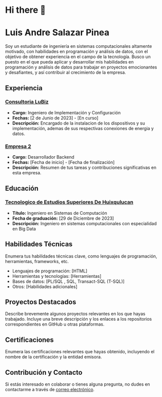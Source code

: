 # Hi there 👋

# Luis Andre Salazar Pinea

Soy un estudiante de ingeniería en sistemas computacionales altamente motivado, con habilidades en programación y análisis de datos, con el objetivo de obtener experiencia en el campo de la tecnología. Busco un puesto en el que pueda aplicar y desarrollar mis habilidades en programación y análisis de datos para trabajar en proyectos emocionantes y desafiantes, y así contribuir al crecimiento de la empresa.

## Experiencia

### [Consultoria LuBiz](https://lubiz.com.mx/)

- **Cargo:** Ingeniero de Implementación y Configuración
- **Fechas:** [2 de Junio de 2023] - [En curso]
- **Descripción:** Encargado de la instalacion de los dispositivos y su implementación, ademas de sus respectivas conexiones de energia y datos. 

### [Empresa 2](https://www.example.com)

- **Cargo:** Desarrollador Backend
- **Fechas:** [Fecha de inicio] - [Fecha de finalización]
- **Descripción:** Resumen de tus tareas y contribuciones significativas en esta empresa.

## Educación

### [Tecnologico de Estudios Superiores De Huixqulucan](https://teshuixquilucan.edomex.gob.mx/)

- **Título:** Ingeniero en Sistemas de Computación
- **Fecha de graduación:** [29 de Diciembre de 2023]
- **Descripción:** Ingeniero en sistemas computacionales con especialidad en Big Data

## Habilidades Técnicas

Enumera tus habilidades técnicas clave, como lenguajes de programación, herramientas, frameworks, etc.

- Lenguajes de programación: [HTML]
- Herramientas y tecnologías: [Herramientas]
- Bases de datos: [PL/SQL , SQL, Transact-SQL (T-SQL)]
- Otros: [Habilidades adicionales]

## Proyectos Destacados

Describe brevemente algunos proyectos relevantes en los que hayas trabajado. Incluye una breve descripción y los enlaces a los repositorios correspondientes en GitHub u otras plataformas.

## Certificaciones

Enumera las certificaciones relevantes que hayas obtenido, incluyendo el nombre de la certificación y la entidad emisora.

## Contribución y Contacto

Si estás interesado en colaborar o tienes alguna pregunta, no dudes en contactarme a través de [correo electrónico](mailto:tu@email.com).

